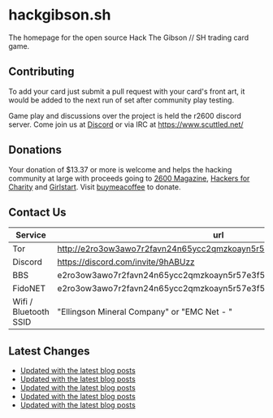 # hackgibson.sh
The homepage for the open source Hack The Gibson // SH trading card game.


## Contributing

To add your card just submit a pull request with your card's front art, it would be added to the next run of set after community play testing.

Game play and discussions over the project is held the r2600 discord server. Come join us at [Discord](https://discord.com/invite/9hABUzz) or via IRC at https://www.scuttled.net/


## Donations

Your donation of $13.37 or more is welcome and helps the hacking community at large with proceeds going to [2600 Magazine](https://2600.com/), [Hackers for Charity](https://hackersforcharity.org) and [Girlstart](https://girlstart.org).  Visit [buymeacoffee](https://www.buymeacoffee.com/hackgibson.sh) to donate.


## Contact Us

Service | url
-|-
Tor | http://e2ro3ow3awo7r2favn24n65ycc2qmzkoayn5r57e3f56nvjwdcgg32ad.onion
Discord | https://discord.com/invite/9hABUzz
BBS | e2ro3ow3awo7r2favn24n65ycc2qmzkoayn5r57e3f56nvjwdcgg32ad.onion:23
FidoNET | e2ro3ow3awo7r2favn24n65ycc2qmzkoayn5r57e3f56nvjwdcgg32ad.onion:24554
Wifi / Bluetooth SSID | "Ellingson Mineral Company" or "EMC Net - <fidonet address>"

## Latest Changes
<!-- BLOG-POST-LIST:START -->
- [Updated with the latest blog posts](https://github.com/DFW2600/hackgibson.sh/commit/ad8892b9e1d779bca25f5e1a6de8ab3c5b42906f)
- [Updated with the latest blog posts](https://github.com/DFW2600/hackgibson.sh/commit/63b273e6a5b363aa4267fd2554b013f45ee652a0)
- [Updated with the latest blog posts](https://github.com/DFW2600/hackgibson.sh/commit/5f388ce7a6d3597a11362c2b9fdfebd20ef98fb2)
- [Updated with the latest blog posts](https://github.com/DFW2600/hackgibson.sh/commit/2dc92d7e1b976094fd2ae738b0039a77aa22d1f2)
- [Updated with the latest blog posts](https://github.com/DFW2600/hackgibson.sh/commit/8aba5c474e3869deea9a09bd2083e9699dda4182)
<!-- BLOG-POST-LIST:END -->
